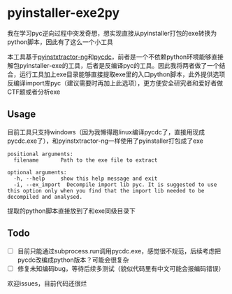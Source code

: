 # pyinstaller-exe2py

我在学习pyc逆向过程中突发奇想，想实现直接从pyinstaller打包的exe转换为python脚本，因此有了这么一个小工具

本工具基于[pyinstxtractor-ng](https://github.com/pyinstxtractor/pyinstxtractor-ng)和[pycdc](https://github.com/zrax/pycdc/tree/master)，前者是一个不依赖python环境能够直接解包pyinstaller-exe的工具，后者是反编译pyc的工具。因此我将两者做了一个结合，运行工具加上exe目录能够直接提取exe里的入口python脚本，此外提供选项反编译import库pyc（建议需要时再加上此选项），更方便安全研究者和爱好者做CTF题或者分析exe

## Usage

目前工具只支持windows（因为我懒得跑linux编译pycdc了，直接用现成pycdc.exe了），和pyinstxtractor-ng一样使用了pyinstaller打包成了exe

~~~
positional arguments:
  filename       Path to the exe file to extract

optional arguments:
  -h, --help     show this help message and exit
  -i, --ex_import  Decompile import lib pyc. It is suggested to use this option only when you find that the import lib needed to be decompiled and analysed.
~~~

提取的python脚本直接放到了和exe同级目录下

## Todo

- [ ] 目前只能通过subprocess.run调用pycdc.exe，感觉很不规范，后续考虑把pycdc改编成python版本？可能会很复杂
- [ ] 修复未知编码bug，等待后续多测试（貌似代码里有中文可能会报编码错误）

欢迎issues，目前代码还很烂